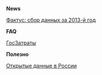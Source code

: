 **News**

[Фактус: сбор данных за 2013-й год](http://blog.factus.ru/post/76955156833/2013)

**FAQ**

[ГосЗатраты](http://clearspending.ru/page/about/faq/)

**Полезно**

[Открытые данные в России](http://habrahabr.ru/company/infoculture/blog/201892/)

